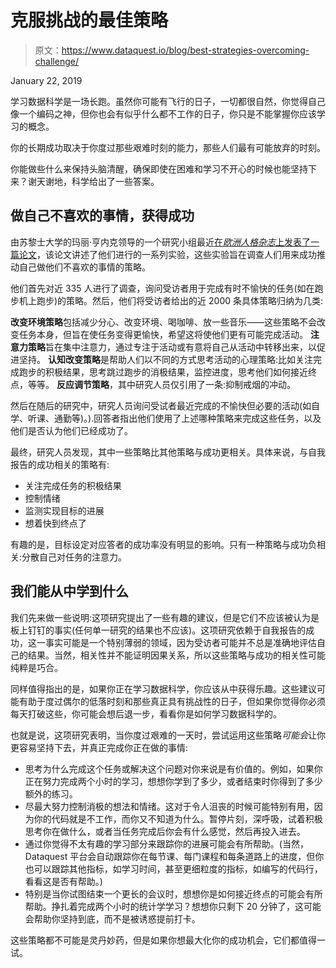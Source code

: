 # 克服挑战的最佳策略

> 原文：<https://www.dataquest.io/blog/best-strategies-overcoming-challenge/>

January 22, 2019

学习数据科学是一场长跑。虽然你可能有飞行的日子，一切都很自然，你觉得自己像一个编码之神，但你也会有似乎什么都不工作的日子，你只是不能掌握你应该学习的概念。

你的长期成功取决于你度过那些艰难时刻的能力，那些人们最有可能放弃的时刻。

你能做些什么来保持头脑清醒，确保即使在困难和学习不开心的时候也能坚持下来？谢天谢地，科学给出了一些答案。

## 做自己不喜欢的事情，获得成功

由苏黎士大学的玛丽·亨内克领导的一个研究小组最近[在*欧洲人格杂志*上发表了一篇论文](https://psyarxiv.com/ps7fk/)，该论文讲述了他们进行的一系列实验，这些实验旨在调查人们用来成功推动自己做他们不喜欢的事情的策略。

他们首先对近 335 人进行了调查，询问受访者用于完成有时不愉快的任务(如在跑步机上跑步)的策略。然后，他们将受访者给出的近 2000 条具体策略归纳为几类:

**改变环境策略**包括减少分心、改变环境、喝咖啡、放一些音乐——这些策略不会改变任务本身，但旨在使任务变得更愉快，希望这将使他们更有可能完成活动。
**注意力策略**旨在集中注意力，通过专注于活动或有意将自己从活动中转移出来，以促进坚持。
**认知改变策略**是帮助人们以不同的方式思考活动的心理策略:比如关注完成跑步的积极结果，思考跳过跑步的消极结果，监控进度，思考他们如何接近终点，等等。
**反应调节策略**，其中研究人员仅引用了一条:抑制戒烟的冲动。

然后在随后的研究中，研究人员询问受试者最近完成的不愉快但必要的活动(如自学、听课、通勤等)。).回答者指出他们使用了上述哪种策略来完成这些任务，以及他们是否认为他们已经成功了。

最终，研究人员发现，其中一些策略比其他策略与成功更相关。具体来说，与自我报告的成功相关的策略有:

*   关注完成任务的积极结果
*   控制情绪
*   监测实现目标的进展
*   想着快到终点了

有趣的是，目标设定对应答者的成功率没有明显的影响。只有一种策略与成功负相关:分散自己对任务的注意力。

## 我们能从中学到什么

我们先来做一些说明:这项研究提出了一些有趣的建议，但是它们不应该被认为是板上钉钉的事实(任何单一研究的结果也不应该)。这项研究依赖于自我报告的成功，这一事实可能是一个特别薄弱的领域，因为受访者可能并不总是准确地评估自己的结果。当然，相关性并不能证明因果关系，所以这些策略与成功的相关性可能纯粹是巧合。

同样值得指出的是，如果你正在学习数据科学，你应该从中获得乐趣。这些建议可能有助于度过偶尔的低落时刻和那些真正具有挑战性的日子，但如果你觉得你必须每天打破这些，你可能会想后退一步，看看你是如何学习数据科学的。

也就是说，这项研究表明，当你度过艰难的一天时，尝试运用这些策略*可能会*让你更容易坚持下去，并真正完成你正在做的事情:

*   思考为什么完成这个任务或解决这个问题对你来说是有价值的。例如，如果你正在努力完成两个小时的学习，想想你学到了多少，或者结束时你得到了多少额外的练习。
*   尽最大努力控制消极的想法和情绪。这对于令人沮丧的时候可能特别有用，因为你的代码就是不工作，而你又不知道为什么。暂停片刻，深呼吸，试着积极思考你在做什么，或者当任务完成后你会有什么感觉，然后再投入进去。
*   通过你觉得不太有趣的学习部分来跟踪你的进展可能会有所帮助。(当然，Dataquest 平台会自动跟踪你在每节课、每门课程和每条道路上的进度，但你也可以跟踪其他指标，如学习时间，甚至更细粒度的指标，如编写的代码行，看看这是否有帮助。)
*   特别是当你试图结束一个更长的会议时，想想你是如何接近终点的可能会有所帮助。挣扎着完成两个小时的统计学学习？想想你只剩下 20 分钟了，这可能会帮助你坚持到底，而不是被诱惑提前打卡。

这些策略都不可能是灵丹妙药，但是如果你想最大化你的成功机会，它们都值得一试。